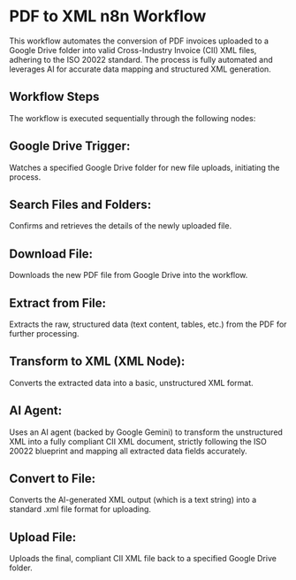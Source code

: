 # PDF to XML n8n Workflow

This workflow automates the conversion of PDF invoices uploaded to a Google Drive folder into valid Cross-Industry Invoice (CII) XML files, adhering to the ISO 20022 standard. The process is fully automated and leverages AI for accurate data mapping and structured XML generation.

## Workflow Steps
The workflow is executed sequentially through the following nodes:

## Google Drive Trigger: 

Watches a specified Google Drive folder for new file uploads, initiating the process.

## Search Files and Folders: 

Confirms and retrieves the details of the newly uploaded file.

## Download File: 

Downloads the new PDF file from Google Drive into the workflow.

## Extract from File: 

Extracts the raw, structured data (text content, tables, etc.) from the PDF for further processing.

## Transform to XML (XML Node): 

Converts the extracted data into a basic, unstructured XML format.

## AI Agent: 

Uses an AI agent (backed by Google Gemini) to transform the unstructured XML into a fully compliant CII XML document, strictly following the ISO 20022 blueprint and mapping all extracted data fields accurately.

## Convert to File: 

Converts the AI-generated XML output (which is a text string) into a standard .xml file format for uploading.

## Upload File: 

Uploads the final, compliant CII XML file back to a specified Google Drive folder.
